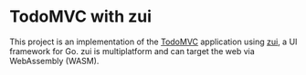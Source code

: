 # TodoMVC with zui

This project is an implementation of the [TodoMVC](https://atdiar.github.io/todomvc2/) application using [zui](https://zui.dev), a UI framework for Go. zui is multiplatform and can target the web via WebAssembly (WASM).

